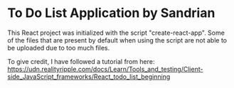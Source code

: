 # To Do List Application by Sandrian

This React project was initialized with the script "create-react-app". Some of the files that are present by default when using the script are not able to be uploaded due to too much files.

To give credit, I have followed a tutorial from here:
https://udn.realityripple.com/docs/Learn/Tools_and_testing/Client-side_JavaScript_frameworks/React_todo_list_beginning
